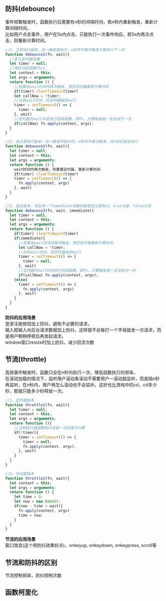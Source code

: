 ## 防抖(debounce)
事件频繁触发时，函数执行后需要有n秒的间隔时间，若n秒内重新触发，重新计算间隔时间。\
比如用户点击事件，用户在5s内点击，只能执行一次事件响应，若5s内再次点击，则重新计算时间。
```javascript
//1、立即执行版本，及一触发就执行，n秒内不再次触发才能执行下一次
function debounce1(fn, wait){
  //定义定时器变量
  let timer = null;
  //保存当前函数this
  let context = this;
  let args = arguments;
  return function () {
    //如果在wait时间内再次触发，清空定时器重新计算时间
    if(timer) clearTimeout(timer)
    let callNow = !timer;
    //达到wait时间，将定时器指向null
    timer = setTimeout(() => {
      timer = null;
    }, wait)
    //定时器为null时会执行回调函数，即fn，只要触发就一定会执行一次
    if(callNow) fn.apply(context, args);
  }
}

//2、非立即执行版本，及一触发开始计时，n秒内不再次触发，则n秒后就会执行
function debounce2(fn, wait){
  let timer = null;
  let context = this;
  let args = arguments;
  return function () {
    wait时间内再次触发，则重置定时器，重新计算时间
    if(timer) clearTimeout(timer)
    timer = setTimeout(() => {
      fn.apply(context, args)
    }, wait)
  }
}

//3、组合版本，添加多一个immediate参数判断是否立即执行，true为是，false为否
function debounce3(fn, wait, immediate){
  let timer = null;
  let context = this;
  let args = arguments;
  return function () {
    if(timer) clearTimeout(timer)
    if(immediate){
      //如果在wait时间内再次触发，清空定时器重新计算时间
      let callNow = !timer;
      //达到wait时间，将定时器指向null
      timer = setTimeout(() => {
        timer = null;
      }, wait)
      //定时器为null时会执行回调函数，即fn，只要触发就一定会执行一次
      if(callNow) fn.apply(context, args);
    }else{
      timer = setTimeout(() => {
        fn.apply(context, args)
      }, wait)
    }
  }
}
```
**防抖的应用场景**\
登录注册按钮加上防抖，避免不必要的请求。\
输入框输入向后台请求数据加上防抖，这样就不会每打一个字母就发一次请求，而是用户稍稍停顿后再发起请求。\
window窗口resize时加上防抖，减少回流次数
## 节流(throttle)
高频事件触发时，函数只会在n秒内执行一次，降低函数执行的频率。\
在滚动加载的情况下，监听用户滚动条滚动不需要用户一滚动就监听，而是隔n秒再监听，在n秒内，用户再怎么滚动也不会监听。这好也比游戏中的cd，cd多少秒，那就只能多少秒释放一次。
```javascript
//1、定时器版本
function throttle1(fn, wait){
  let timer = null;
  let context = this;
  let args = arguments;
  return function (){
    //立即执行或函数执行完成一次后再次计算
    if(!timer){
      timer = setTimeout(() => {
        timer = null;
        fn.apply(context, args);
      }, wait)
    }
  }
}

//2、时间戳版本
function throttle2(fn, wait){
  let context = this;
  let args = arguments;
  return function () {
    let time = 0;
    let now = new Date();
    if(now - time > wait){
      fn.apply(context, args)
      time = now;
    }
  }
}
```
**节流的应用场景**\
窗口改变(这个用防抖效果好点)，onkeyup, onkeydown, onkeypress, scroll等
## 节流和防抖的区别
节流控制频率，防抖控制次数
## 函数柯里化



